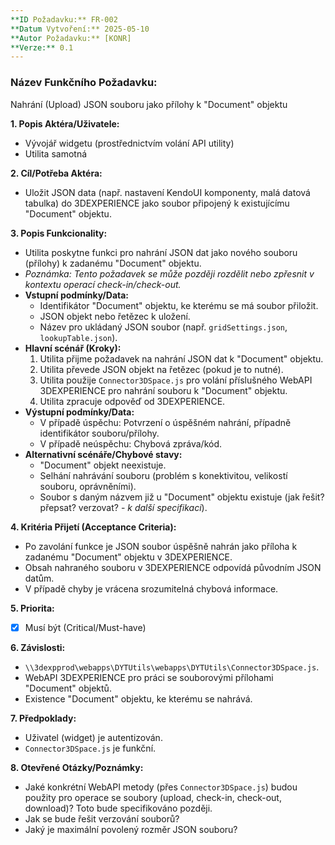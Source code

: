 ```yaml
---
**ID Požadavku:** FR-002
**Datum Vytvoření:** 2025-05-10
**Autor Požadavku:** [KONR]
**Verze:** 0.1
---
```


### Název Funkčního Požadavku:
Nahrání (Upload) JSON souboru jako přílohy k "Document" objektu

**1. Popis Aktéra/Uživatele:**
   - Vývojář widgetu (prostřednictvím volání API utility)
   - Utilita samotná

**2. Cíl/Potřeba Aktéra:**
   - Uložit JSON data (např. nastavení KendoUI komponenty, malá datová tabulka) do 3DEXPERIENCE jako soubor připojený k existujícímu "Document" objektu.

**3. Popis Funkcionality:**
   - Utilita poskytne funkci pro nahrání JSON dat jako nového souboru (přílohy) k zadanému "Document" objektu.
   - *Poznámka: Tento požadavek se může později rozdělit nebo zpřesnit v kontextu operací check-in/check-out.*
   - **Vstupní podmínky/Data:**
     - Identifikátor "Document" objektu, ke kterému se má soubor přiložit.
     - JSON objekt nebo řetězec k uložení.
     - Název pro ukládaný JSON soubor (např. `gridSettings.json`, `lookupTable.json`).
   - **Hlavní scénář (Kroky):**
     1. Utilita přijme požadavek na nahrání JSON dat k "Document" objektu.
     2. Utilita převede JSON objekt na řetězec (pokud je to nutné).
     3. Utilita použije `Connector3DSpace.js` pro volání příslušného WebAPI 3DEXPERIENCE pro nahrání souboru k "Document" objektu.
     4. Utilita zpracuje odpověď od 3DEXPERIENCE.
   - **Výstupní podmínky/Data:**
     - V případě úspěchu: Potvrzení o úspěšném nahrání, případně identifikátor souboru/přílohy.
     - V případě neúspěchu: Chybová zpráva/kód.
   - **Alternativní scénáře/Chybové stavy:**
     - "Document" objekt neexistuje.
     - Selhání nahrávání souboru (problém s konektivitou, velikostí souboru, oprávněními).
     - Soubor s daným názvem již u "Document" objektu existuje (jak řešit? přepsat? verzovat? - *k další specifikaci*).

**4. Kritéria Přijetí (Acceptance Criteria):**
   - Po zavolání funkce je JSON soubor úspěšně nahrán jako příloha k zadanému "Document" objektu v 3DEXPERIENCE.
   - Obsah nahraného souboru v 3DEXPERIENCE odpovídá původním JSON datům.
   - V případě chyby je vrácena srozumitelná chybová informace.

**5. Priorita:**
   - [X] Musí být (Critical/Must-have)

**6. Závislosti:**
   - `\\3dexpprod\webapps\DYTUtils\webapps\DYTUtils\Connector3DSpace.js`.
   - WebAPI 3DEXPERIENCE pro práci se souborovými přílohami "Document" objektů.
   - Existence "Document" objektu, ke kterému se nahrává.

**7. Předpoklady:**
   - Uživatel (widget) je autentizován.
   - `Connector3DSpace.js` je funkční.

**8. Otevřené Otázky/Poznámky:**
   - Jaké konkrétní WebAPI metody (přes `Connector3DSpace.js`) budou použity pro operace se soubory (upload, check-in, check-out, download)? Toto bude specifikováno později.
   - Jak se bude řešit verzování souborů?
   - Jaký je maximální povolený rozměr JSON souboru?

